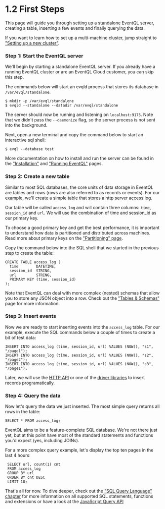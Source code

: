 1.2 First Steps
===============

This page will guide you through setting up a standalone EventQL server, creating
a table, inserting a few events and finally querying the data.

If you want to learn how to set up a multi-machine cluster, jump straight to
["Setting up a new cluster"](../../cluster-administration/cluster-setup).

### Step 1: Start the EventQL server

We'll begin by starting a standalone EventQL server. If you already have a running
EventQL cluster or are an EventQL Cloud customer, you can skip this step.


The commands below will start an evqld process that stores its database in
`/var/evql/standalone`.

    $ mkdir -p /var/evql/standalone
    $ evqld --standalone --datadir /var/evql/standalone

The server should now be running and listening on `localhost:9175`. Note that we
didn't pass the `--daemonize` flag, so the server process is not sent into the
background.

Next, open a new terminal and copy the command below to start an interactive sql
shell:

    $ evql --database test

More documentation on how to install and run the server can be found in the
["Installation"](../installation/) and ["Running EventQL"](../running-eventql/)
pages.

### Step 2: Create a new table

Similar to most SQL databases, the core units of data storage in EventQL are tables
and rows (rows are also referred to as records or events). For our example, we'll
create a simple table that stores a http server access log.

Our table will be called `access_log` and will contain three columns: `time`,
`session_id` and `url`. We will use the combination of time and session_id
as our primary key.

To choose a good primary key and get the best performance, it is important
to understand how data is partitioned and distributed across machines. Read more
about primary keys on the ["Partitioning" page](../../collecting-and-storing/tables/partitioning).

Copy the command below into the SQL shell that we started in the previous step
to create the table:

    CREATE TABLE access_log (
      time        DATETIME,
      session_id  STRING,
      url         STRING,
      PRIMARY KEY (time, session_id)
    );

Note that EventQL can deal with more complex (nested) schemas that allow you
to store any JSON object into a row. Check out the
["Tables & Schemas"](../../collecting-and-storing/tables/) page for more
information.

### Step 3: Insert events

Now we are ready to start inserting events into the `access_log` table. For
our example, execute the SQL commands below a couple of times to create a bit
of test data:

    INSERT INTO access_log (time, session_id, url) VALUES (NOW(), "s1", "/page1");
    INSERT INTO access_log (time, session_id, url) VALUES (NOW(), "s2", "/page2");
    INSERT INTO access_log (time, session_id, url) VALUES (NOW(), "s3", "/page1");

Later, we will use the [HTTP API](../../api/http/) or one of the [driver libraries](../../api/)
to insert records programatically.

### Step 4: Query the data

Now let's query the data we just inserted. The most simple query returns all rows
in the table:

    SELECT * FROM access_log;

EventQL aims to be a feature-complete SQL database. We're not there just yet, but
at this point have most of the standard statements and functions you'd expect (yes,
including JOINs).

For a more complex query example, let's display the top ten pages in the last 4
hours:

     SELECT url, count(1) cnt
     FROM access_log
     GROUP BY url
     ORDER BY cnt DESC
     LIMIT 10;

That's all for now. To dive deeper, check out the ["SQL Query Language" chapter](../../queries/sql/introduction/)
for more information on all supported SQL statements, functions and extensions
or have a look at the [JavaScript Query API](../../queries/pipelines/mapreduce/)
